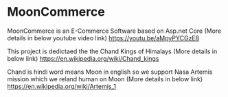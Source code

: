 # MoonCommerce
MoonCommerce is an E-Commerce Software based on Asp.net Core (More details in below youtube video link)
https://youtu.be/aMpyPYCGzE8

This project is dedictaed the the Chand Kings of Himalays (More details in below link)
https://en.wikipedia.org/wiki/Chand_kings

Chand is hindi word means Moon in english so we support Nasa Artemis mission which we reland human on Moon (More details in below link)
https://en.wikipedia.org/wiki/Artemis_1
